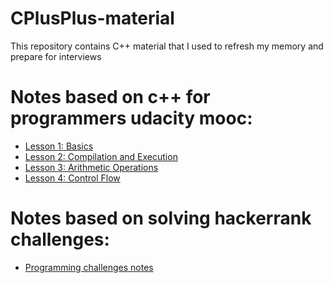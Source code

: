 # CPlusPlus-material
This repository contains C++ material that I used to refresh my memory and prepare for interviews

# Notes based on c++ for programmers udacity mooc:

- [Lesson 1: Basics](c%2B%2B%20for%20programmers%20udacity/Lesson%201%20-%20Basics.md)
- [Lesson 2: Compilation and Execution](c%2B%2B%20for%20programmers%20udacity/Lesson%202%20-Compilation%20and%20Execution.md)
- [Lesson 3: Arithmetic Operations](c%2B%2B%20for%20programmers%20udacity/LESSON%203%20-%20Arithmetic%20Operations.md)
- [Lesson 4: Control Flow](c%2B%2B%20for%20programmers%20udacity/lesson%204%20-%20Control%20Flow.md)

# Notes based on solving hackerrank challenges:

- [Programming challenges notes]()